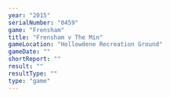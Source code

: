 ```yaml
---
year: "2015"
serialNumber: "0459" 
game: "Frensham"
title: "Frensham v The Min"
gameLocation: "Hollowdene Recreation Ground"
gameDate: ""
shortReport: ""
result: ""
resultType: ""
type: "game"
---
```

